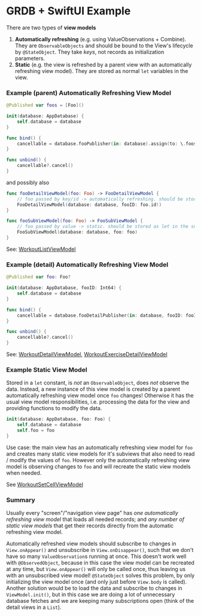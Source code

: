 #  GRDB + SwiftUI Example

There are two types of **view models**
1. **Automatically refreshing** (e.g. using ValueObservations + Combine). They are `ObservableObjects` and should be bound to the View's lifecycle by `@StateObject`. They take *keys*, not records as initialization parameters.
2. **Static** (e.g. the view is refreshed by a parent view with an automatically refreshing view model). They are stored as normal `let` variables in the view.

### Example (parent) Automatically Refreshing View Model
```swift
@Published var foos = [Foo]()

init(database: AppDatabase) {
    self.database = database
}

func bind() {
    cancellable = database.fooPublisher(in: database).assign(to: \.foos, on: self)
}

func unbind() {
    cancellable?.cancel()
}
```
and possibly also
```swift
func fooDetailViewModel(foo: Foo) -> FooDetailViewModel {
    // foo passed by key/id -> automatically refreshing. should be stored as @StateObject -> initialized only once
    FooDetailViewModel(database: database, fooID: foo.id!) 
}

func fooSubViewModel(foo: Foo) -> FooSubViewModel {
    // foo passed by value -> static. should be stored as let in the subview -> recreated everytime
    FooSubViewModel(database: database, foo: foo)
}
```
See: [WorkoutListViewModel](https://github.com/kabouzeid/GRDB-SwiftUI/blob/main/WorkoutDataKit%20Example/UI/View%20Model/WorkoutListViewModel.swift)

### Example (detail) Automatically Refreshing View Model
```swift
@Published var foo: Foo?

init(database: AppDatabase, fooID: Int64) {
    self.database = database
}

func bind() {
    cancellable = database.fooDetailPublisher(in: database, fooID: fooID).assign(to: \.foo, on: self)
}

func unbind() {
    cancellable?.cancel()
}
```
See: [WorkoutDetailViewModel](https://github.com/kabouzeid/GRDB-SwiftUI/blob/main/WorkoutDataKit%20Example/UI/View%20Model/WorkoutDetailViewModel.swift),  [WorkoutExerciseDetailViewModel](https://github.com/kabouzeid/GRDB-SwiftUI/blob/main/WorkoutDataKit%20Example/UI/View%20Model/WorkoutExerciseDetailViewModel.swift)

### Example Static View Model
Stored in a `let` constant, is *not* an `ObservableObject`, does *not* observe the data. Instead, a new instance of this view model is created by a parent automatically refreshing view model once `foo` changes!
Otherwise it has the usual view model responsibilities, i.e. processing the data for the view and providing functions to modify the data.

```swift
init(database: AppDatabase, foo: Foo) {
    self.database = database
    self.foo = foo
}
```

Use case: the main view has an automatically refreshing view model for `foo` and creates many static view models for it's subviews that also need to read / modify the values of `foo`. However only the automatically refreshing view model is observing changes to `foo` and will recreate the static view models when needed.

See [WorkoutSetCellViewModel](https://github.com/kabouzeid/GRDB-SwiftUI/blob/main/WorkoutDataKit%20Example/UI/View%20Model/WorkoutSetCellViewModel.swift)

### Summary
Usually every "screen"/"navigation view page" has *one automatically refreshing view model* that loads all needed records; and *any number of static view models* that get their records directly from the automatic refreshing view model.


Automatically refreshed view models should subscribe to changes in `View.onAppear()` and unsubscribe in `View.onDisappear()`, such that we don't have so many `ValueObservation`s running at once. This doesn't work well with `@ObservedObject`, because in this case the view model can be recreated at any time, but `View.onAppear()` will only be called once, thus leaving us with an unsubscribed view model! `@StateObject` solves this problem, by only initializing the view model once (and only just before `View.body` is called). Another solution would be to load the data and subscribe to changes in `ViewModel.init()`, but in this case we are doing a lot of unnecessary database fetches and we are keeping many subscriptions open (think of the detail views in a `List`).
